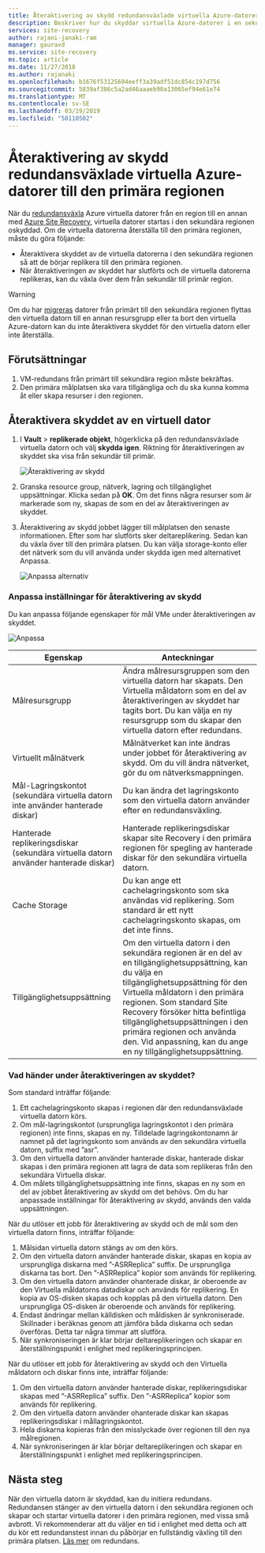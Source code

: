 ```yaml
---
title: Återaktivering av skydd redundansväxlade virtuella Azure-datorer till den primära Azure-regionen med Azure Site Recovery | Microsoft Docs
description: Beskriver hur du skyddar virtuella Azure-datorer i en sekundär region efter redundansväxling från en primär region, med hjälp av Azure Site Recovery.
services: site-recovery
author: rajani-janaki-ram
manager: gauravd
ms.service: site-recovery
ms.topic: article
ms.date: 11/27/2018
ms.author: rajanaki
ms.openlocfilehash: b1676f53125694eeff3a39adf51dc854c197d756
ms.sourcegitcommit: 5839af386c5a2ad46aaaeb90a13065ef94e61e74
ms.translationtype: MT
ms.contentlocale: sv-SE
ms.lasthandoff: 03/19/2019
ms.locfileid: "58110502"
---
```

# <a name="reprotect-failed-over-azure-vms-to-the-primary-region"></a>Återaktivering av skydd redundansväxlade virtuella Azure-datorer till den primära regionen


När du [redundansväxla](site-recovery-failover.md) Azure virtuella datorer från en region till en annan med [Azure Site Recovery](site-recovery-overview.md), virtuella datorer startas i den sekundära regionen oskyddad. Om de virtuella datorerna återställa till den primära regionen, måste du göra följande:

- Återaktivera skyddet av de virtuella datorerna i den sekundära regionen så att de börjar replikera till den primära regionen.
- När återaktiveringen av skyddet har slutförts och de virtuella datorerna replikeras, kan du växla över dem från sekundär till primär region.

> [!WARNING]
> Om du har [migreras](migrate-overview.md#what-do-we-mean-by-migration) datorer från primärt till den sekundära regionen flyttas den virtuella datorn till en annan resursgrupp eller ta bort den virtuella Azure-datorn kan du inte återaktivera skyddet för den virtuella datorn eller inte återställa.


## <a name="prerequisites"></a>Förutsättningar
1. VM-redundans från primärt till sekundära region måste bekräftas.
2. Den primära målplatsen ska vara tillgängliga och du ska kunna komma åt eller skapa resurser i den regionen.

## <a name="reprotect-a-vm"></a>Återaktivera skyddet av en virtuell dator

1. I **Vault** > **replikerade objekt**, högerklicka på den redundansväxlade virtuella datorn och välj **skydda igen**. Riktning för återaktiveringen av skyddet ska visa från sekundär till primär.

   ![Återaktivering av skydd](./media/site-recovery-how-to-reprotect-azure-to-azure/reprotect.png)

2. Granska resource group, nätverk, lagring och tillgänglighet uppsättningar. Klicka sedan på **OK**. Om det finns några resurser som är markerade som ny, skapas de som en del av återaktiveringen av skyddet.
3. Återaktivering av skydd jobbet lägger till målplatsen den senaste informationen. Efter som har slutförts sker deltareplikering. Sedan kan du växla över till den primära platsen. Du kan välja storage-konto eller det nätverk som du vill använda under skydda igen med alternativet Anpassa.

   ![Anpassa alternativ](./media/site-recovery-how-to-reprotect-azure-to-azure/customize.png)

### <a name="customize-reprotect-settings"></a>Anpassa inställningar för återaktivering av skydd

Du kan anpassa följande egenskaper för mål VMe under återaktiveringen av skyddet.

![Anpassa](./media/site-recovery-how-to-reprotect-azure-to-azure/customizeblade.png)

|Egenskap  |Anteckningar  |
|---------|---------|
|Målresursgrupp     | Ändra målresursgruppen som den virtuella datorn har skapats. Den Virtuella måldatorn som en del av återaktiveringen av skyddet har tagits bort. Du kan välja en ny resursgrupp som du skapar den virtuella datorn efter redundans.        |
|Virtuellt målnätverk     | Målnätverket kan inte ändras under jobbet för återaktivering av skydd. Om du vill ändra nätverket, gör du om nätverksmappningen.         |
|Mål-Lagringskontot (sekundära virtuella datorn inte använder hanterade diskar)     | Du kan ändra det lagringskonto som den virtuella datorn använder efter en redundansväxling.         |
|Hanterade replikeringsdiskar (sekundära virtuella datorn använder hanterade diskar)    | Hanterade replikeringsdiskar skapar site Recovery i den primära regionen för spegling av hanterade diskar för den sekundära virtuella datorn.         |
|Cache Storage     | Du kan ange ett cachelagringskonto som ska användas vid replikering. Som standard är ett nytt cachelagringskonto skapas, om det inte finns.         |
|Tillgänglighetsuppsättning     |Om den virtuella datorn i den sekundära regionen är en del av en tillgänglighetsuppsättning, kan du välja en tillgänglighetsuppsättning för den Virtuella måldatorn i den primära regionen. Som standard Site Recovery försöker hitta befintliga tillgänglighetsuppsättningen i den primära regionen och använda den. Vid anpassning, kan du ange en ny tillgänglighetsuppsättning.         |


### <a name="what-happens-during-reprotection"></a>Vad händer under återaktiveringen av skyddet?

Som standard inträffar följande:

1. Ett cachelagringskonto skapas i regionen där den redundansväxlade virtuella datorn körs.
2. Om mål-lagringskontot (ursprungliga lagringskontot i den primära regionen) inte finns, skapas en ny. Tilldelade lagringskontonamn är namnet på det lagringskonto som används av den sekundära virtuella datorn, suffix med ”asr”.
3. Om den virtuella datorn använder hanterade diskar, hanterade diskar skapas i den primära regionen att lagra de data som replikeras från den sekundära Virtuella diskar.
4. Om målets tillgänglighetsuppsättning inte finns, skapas en ny som en del av jobbet återaktivering av skydd om det behövs. Om du har anpassade inställningar för återaktivering av skydd, används den valda uppsättningen.

När du utlöser ett jobb för återaktivering av skydd och de mål som den virtuella datorn finns, inträffar följande:

1. Målsidan virtuella datorn stängs av om den körs.
2. Om den virtuella datorn använder hanterade diskar, skapas en kopia av ursprungliga diskarna med ”-ASRReplica” suffix. De ursprungliga diskarna tas bort. Den ”-ASRReplica” kopior som används för replikering.
3. Om den virtuella datorn använder ohanterade diskar, är oberoende av den Virtuella måldatorns datadiskar och används för replikering. En kopia av OS-disken skapas och kopplas på den virtuella datorn. Den ursprungliga OS-disken är oberoende och används för replikering.
4. Endast ändringar mellan källdisken och måldisken är synkroniserade. Skillnader i beräknas genom att jämföra båda diskarna och sedan överföras. Detta tar några timmar att slutföra.
5. När synkroniseringen är klar börjar deltareplikeringen och skapar en återställningspunkt i enlighet med replikeringsprincipen.

När du utlöser ett jobb för återaktivering av skydd och den Virtuella måldatorn och diskar finns inte, inträffar följande:
1. Om den virtuella datorn använder hanterade diskar, replikeringsdiskar skapas med ”-ASRReplica” suffix. Den ”-ASRReplica” kopior som används för replikering.
2. Om den virtuella datorn använder ohanterade diskar kan skapas replikeringsdiskar i mållagringskontot.
3. Hela diskarna kopieras från den misslyckade över regionen till den nya målregionen.
4. När synkroniseringen är klar börjar deltareplikeringen och skapar en återställningspunkt i enlighet med replikeringsprincipen.

## <a name="next-steps"></a>Nästa steg

När den virtuella datorn är skyddad, kan du initiera redundans. Redundansen stänger av den virtuella datorn i den sekundära regionen och skapar och startar virtuella datorer i den primära regionen, med vissa små avbrott. Vi rekommenderar att du väljer en tid i enlighet med detta och att du kör ett redundanstest innan du påbörjar en fullständig växling till den primära platsen. [Läs mer](site-recovery-failover.md) om redundans.
